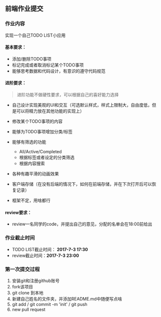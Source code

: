 ## 前端作业提交

### 作业内容

实现一个自己TODO LIST小应用

#### 基本要求：

- 添加/删除TODO事项
- 标记完成或者取消标记某个TODO事项
- 能够思考数据和代码设计，有意识的遵守代码规范

#### 进阶要求：

> 进阶功能不做硬性要求，可以根据自己的喜好能力选择

- 自己设计实现美观的UI和交互（可选默认样式，样式上限制大，自由度低，但是可以将精力放在其他功能的实现上）
- 修改某个TODO事项的内容
- 能够为TODO事项增加分类/标签
- 能够有筛选的功能

	- All/Active/Completed
	- 根据标签或者设定的分类筛选
	- 根据内容搜索

- 各种有趣平滑的动画效果
- 客户端存储（在没有后端的情况下，如何在前端存储，并在下次打开后可以恢复记录）
- 框架不定，用啥都行

#### review要求：

- review一名同学的code，并提出自己的意见，分配的名单会在18:00前给出

### 作业截止时间

- TODO LIST截止时间： **2017-7-3 17:30**
- review截止时间：**2017-7-3 23:00**

### 第一次提交过程

1. 安装git和注册github账号
2. fork该项目
3. git clone 到本地
4. 新建自己姓名的文件夹，并添加README.md中随便写点啥
5. git add <folder> / git commit -m 'init' / git push
5. new pull request


